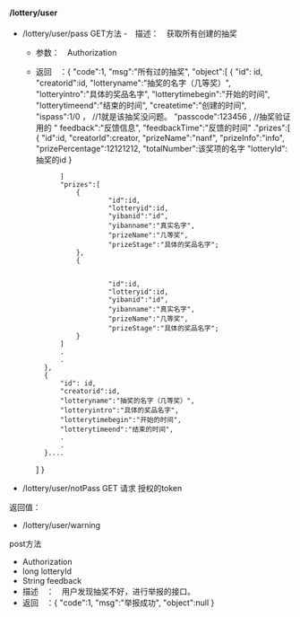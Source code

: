 
#### /lottery/user

- /lottery/user/pass
      GET方法
    -　描述：　获取所有创建的抽奖
    - 参数：　Authorization
    - 返回　：{
       "code":1,
       "msg":"所有过的抽奖",
       "object":[
            {
                "id": id,
                "creatorid":id,
                "lotteryname":"抽奖的名字（几等奖）",
                "lotteryintro":"具体的奖品名字",
                "lotterytimebegin":"开始的时间",
                "lotterytimeend":"结束的时间",
                "createtime":"创建的时间",
                "ispass":1/0 ， //1就是该抽奖没问题。
                "passcode":123456  , //抽奖验证用的
                " feedback":"反馈信息",
                "feedbackTime":"反馈的时间"
                ."prizes":[
                                {
                                "id":id,
                                "creatorId":creator,
                                "prizeName":"nanf",
                                "prizeInfo":"info",
                                "prizePercentage":12121212,
                                "totalNumber":该奖项的名字
                                "lotteryId":抽奖的id
                                }

                ]
                "prizes":[
                    {
                            "id":id,
                            "lotteryid":id,
                            "yibanid":"id",
                            "yibanname":"真实名字",
                            "prizeName":"几等奖",
                            "prizeStage":"具体的奖品名字";
                    },
                    {


                            "id":id,
                            "lotteryid":id,
                            "yibanid":"id",
                            "yibanname":"真实名字",
                            "prizeName":"几等奖",
                            "prizeStage":"具体的奖品名字";
                    }
                ]
                .
                .
            },
            {
                "id": id,
                "creatorid":id,
                "lotteryname":"抽奖的名字（几等奖）",
                "lotteryintro":"具体的奖品名字",
                "lotterytimebegin":"开始的时间",
                "lotterytimeend":"结束的时间",
                .
                .
            }....
        ]
        }
    
- /lottery/user/notPass
   GET 请求
   授权的token
   
 返回值：
   
- /lottery/user/warning 

post方法

- Authorization
- long lotteryId
- String feedback
- 描述　：　用户发现抽奖不好，进行举报的接口。
- 返回　：{
    "code":1,
    "msg":"举报成功",
    "object":null
}
   　